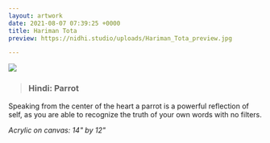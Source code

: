 ```yaml
---
layout: artwork
date: 2021-08-07 07:39:25 +0000
title: Hariman Tota
preview: https://nidhi.studio/uploads/Hariman_Tota_preview.jpg

---
```

![](https://nidhi.studio/uploads/Hariman_Tota_wm.jpg)

> ### Hindi: Parrot

Speaking from the center of the heart a parrot is a powerful reflection of self, as  you are able to recognize the truth of your own words with no filters.

_Acrylic on canvas: 14" by 12"_

